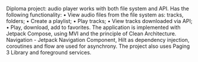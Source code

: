 Diploma project: audio player works with both file system and API.
Has the following functionality:
•	View audio files from the file system as: tracks, folders;
•	Create a playlist;
•	Play tracks;
•	View tracks downloaded via API;
•	Play, download, add to favorites.
The application is implemented with Jetpack Compose, using MVI and the principle of Clean Architecture. Navigation - Jetpack Navigation Component, 
Hilt as dependency injection, coroutines and flow are used for asynchrony. The project also uses Paging 3 Library and foreground services.
